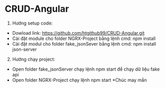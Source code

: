 # CRUD-Angular
1. Hướng setup code:
+ Dowload link: https://github.com/htgithub99/CRUD-Angular.git
+ Cài đặt module cho folder NGRX-Project bằng lệnh cmd: npm install
+ Cài đặt modul cho folder fake_jsonSever bằng lệnh cmd: npm install json-server
2. Hướng chạy project:
+ Open folder fake_jsonServer chạy lệnh npm start để chạy dữ liệu fake api
+ Open folder NGRX-Project chạy lệnh npm start 
*Chúc may mắn
